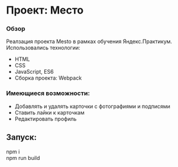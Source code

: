 # Проект: Место

### Обзор

Реалзация проекта Mesto в рамках обучения Яндекс.Практикум.
Использовались технологии:

- HTML
- CSS
- JavaScript, ES6
- Сборка проекта: Webpack

### Имеющиеся возможности:

- Добавлять и удалять карточки с фотографиями и подписями
- Ставить лайки к карточкам
- Редактировать профиль


## Запуск:
npm i  
npm run build
